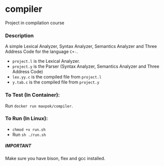 # compiler
Project in compilation course

### Description
A simple Lexical Analyzer, Syntax Analyzer, Semantics Analyzer and Three Address Code for the language `C+-`.

* `project.l` is the Lexical Analyzer.
* `project.y` is the Parser (Syntax Analyzer, Semantics Analyzer and Three Address Code)
* `lex.yy.c` is the compiled file from `project.l`
* `y.tab.c` is the compiled file from `project.y`

### To Test (In Container):
Run `docker run maxpok/compiler`.

### To Run (In Linux):
* `chmod +x run.sh`
* Run `sh ./run.sh`

##### IMPORTANT
Make sure you have bison, flex and gcc installed.
